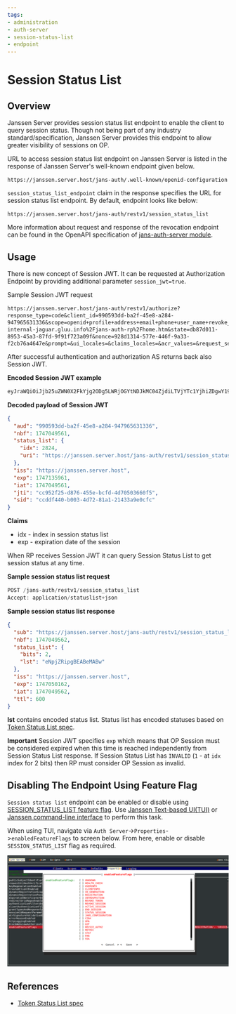 ```yaml
---
tags:
- administration
- auth-server
- session-status-list
- endpoint
---
```


# Session Status List

## Overview

Janssen Server provides session status list endpoint to enable the client to query session status.
Though not being part of any industry standard/specification, Janssen Server provides this endpoint to allow greater 
visibility of sessions on OP.

URL to access session status list endpoint on Janssen Server is listed in the response of Janssen Server's well-known
endpoint given below.

```text
https://janssen.server.host/jans-auth/.well-known/openid-configuration
```

`session_status_list_endpoint` claim in the response specifies the URL for session status list endpoint. By default, endpoint looks like below:

```
https://janssen.server.host/jans-auth/restv1/session_status_list
```

More information about request and response of the revocation endpoint can be found in
the OpenAPI specification of [jans-auth-server module](https://gluu.org/swagger-ui/?url=https://raw.githubusercontent.com/JanssenProject/jans/vreplace-janssen-version/jans-auth-server/docs/swagger.yaml#/Session_Management/get-session-status-list).

## Usage

There is new concept of Session JWT. It can be requested at Authorization Endpoint by providing additional parameter `session_jwt=true`.

Sample Session JWT request

```curl
https://janssen.server.host/jans-auth/restv1/authorize?response_type=code&client_id=990593dd-ba2f-45e8-a284-947965631336&scope=openid+profile+address+email+phone+user_name+revoke_session&redirect_uri=https%3A%2F%2Fyuriyz-internal-jaguar.gluu.info%2Fjans-auth-rp%2Fhome.htm&state=db87d011-8953-45a3-87fd-9f91f723a09f&nonce=928d1314-577e-446f-9a33-f2cb76a4647e&prompt=&ui_locales=&claims_locales=&acr_values=&request_session_id=false&session_jwt=true
```

After successful authentication and authorization AS returns back also Session JWT.

**Encoded Session JWT example**
```java
eyJraWQiOiJjb25uZWN0X2FkYjg2ODg5LWRjOGYtNDJkMC04ZjdiLTVjYTc1YjhiZDgwY19zaWdfcnMyNTYiLCJ0eXAiOiJKV1QiLCJhbGciOiJSUzI1NiJ9.eyJhdWQiOiI5OTA1OTNkZC1iYTJmLTQ1ZTgtYTI4NC05NDc5NjU2MzEzMzYiLCJuYmYiOjE3NDcwNDk1NjEsInN0YXR1c19saXN0Ijp7ImlkeCI6MjgyNCwidXJpIjoiaHR0cHM6Ly95dXJpeXotaW50ZXJuYWwtamFndWFyLmdsdXUuaW5mby9qYW5zLWF1dGgvcmVzdHYxL3Nlc3Npb25fc3RhdHVzX2xpc3QifSwiaXNzIjoiaHR0cHM6Ly95dXJpeXotaW50ZXJuYWwtamFndWFyLmdsdXUuaW5mbyIsImV4cCI6MTc0NzEzNTk2MSwiaWF0IjoxNzQ3MDQ5NTYxLCJqdGkiOiJjYzk1MmYyNS1kODc2LTQ1NWUtYmNmZC00ZDcwNTAzNjYwZjUiLCJzaWQiOiJjY2RkZjQ0MC1iMDAzLTRkNzItODFhMS0yMTQzM2E5ZTBjZmMifQ.QZYEkqu-nFFkklRN60RDH7_bCwDyS_2d4LN9p3WpSpWBUiepea3h0m_o6wMw8qACE_qDr4b1S9QLVYEnMi_AN7fj_k3HGIGnksV8WqKkCgvz4DIozMYlXpaPs4BchZq4whgJsIfIphEskYisJ_7GjnoMDDPkhRCJHyGidNk_hay3ESHf9Eu2MnPkXUu3apNTpIOlHEUbfrqRxTMoyvg6Y2pIb7rYTYxWVJdVeJefZHt8HMyJ2WmUZAFEfRii4n6cQ2LbdwVsrQ64nZZSHOvEZIQnvL03_XdYiypJWgeiua3kTHWa72uBRJOgiavrZnPuKmzJjHZh6A0JyxB8wbHcaQ
```

**Decoded payload of Session JWT**
```json
{
  "aud": "990593dd-ba2f-45e8-a284-947965631336",
  "nbf": 1747049561,
  "status_list": {
    "idx": 2824,
    "uri": "https://janssen.server.host/jans-auth/restv1/session_status_list"
  },
  "iss": "https://janssen.server.host",
  "exp": 1747135961,
  "iat": 1747049561,
  "jti": "cc952f25-d876-455e-bcfd-4d70503660f5",
  "sid": "ccddf440-b003-4d72-81a1-21433a9e0cfc"
}
```

**Claims**
- idx - index in session status list
- exp - expiration date of the session

When RP receives Session JWT it can query Session Status List to get session status at any time.

**Sample session status list request**
```java
POST /jans-auth/restv1/session_status_list
Accept: application/statuslist+json
```

**Sample session status list response**
```json
{
  "sub": "https://janssen.server.host/jans-auth/restv1/session_status_list",
  "nbf": 1747049562,
  "status_list": {
    "bits": 2,
    "lst": "eNpjZRipgBEABeMABw"
  },
  "iss": "https://janssen.server.host",
  "exp": 1747050162,
  "iat": 1747049562,
  "ttl": 600
}
```

**lst** contains encoded status list. Status list has encoded statuses based on [Token Status List spec](https://www.ietf.org/archive/id/draft-ietf-oauth-status-list-02.html).

**Important**
Session JWT specifies `exp` which means that OP Session must be considered expired when this time is reached independently from Session Status List response.
If Session Status List has `INVALID` (`1` - at `idx` index for 2 bits) then RP must consider OP Session as invalid. 


## Disabling The Endpoint Using Feature Flag

`Session status list` endpoint can be enabled or disable using [SESSION_STATUS_LIST feature flag](../../reference/json/feature-flags/janssenauthserver-feature-flags.md#session_status_list).
Use [Janssen Text-based UI(TUI)](../../config-guide/config-tools/jans-tui/README.md) or [Janssen command-line interface](../../config-guide/config-tools/jans-cli/README.md) to perform this task.

When using TUI, navigate via `Auth Server`->`Properties`->`enabledFeatureFlags` to screen below. From here, enable or
disable `SESSION_STATUS_LIST` flag as required.

![](../../../assets/image-tui-enable-components.png)

## References

- [Token Status List spec](https://www.ietf.org/archive/id/draft-ietf-oauth-status-list-02.html)


